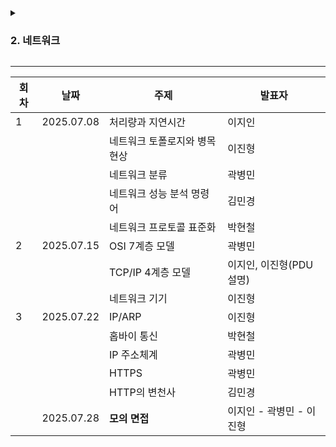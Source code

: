 
<details>
  <summary><h3>2. 네트워크</h3></summary>

- 네트워크의 기초
    - 처리량과 지연 시간
    - 네트워크 토폴로지와 병목 현상
    - 네트워크 분류
        - LAN, MAN, WAN
    - 네트워크 성능 분석 명령어
        - ping, netstat, nslookup, tracert
    - 네트워크 프로토콜 표준화
        - IEEE 802.3
- TCP/IP 4계층 모델
    - 계층 구조, PDU
    - TCP와 UDP, TCP 3-way-handshake & 4-way-handshake
- 네트워크 기기
    - 애플리케이션 계층
        - L7 스위치
    - 인터넷 계층
        - 라우터, L3 스위치
    - 데이터 링크 계층
        - L2 스위치, 브리지
    - 물리 계층
        - NIC, 리피터, AP
- IP 주소
    - ARP
    - 홉바이홉 통신
        - 라우팅 테이블, 게이트웨이
    - IP 주소 체계
        - IPv4, IPv6, DHCP, NAT
    - DNS
        - Round Robin 방식
- HTTP
    - HTTP/1.0, HTTP/1.1, HTTP/2, HTTP/3
    - HTTPS
</details>

---

| 회차 | 날짜         | 주제               | 발표자              |
|----|------------|------------------|------------------|
| 1  | 2025.07.08 | 처리량과 지연시간        | 이지인              |
|    |            | 네트워크 토폴로지와 병목 현상 | 이진형              |
|    |            | 네트워크 분류          | 곽병민              |
|    |            | 네트워크 성능 분석 명령어   | 김민경              |
|    |            | 네트워크 프로토콜 표준화    | 박현철              |
| 2  | 2025.07.15 | OSI 7계층 모델       | 곽병민              |
|    |            | TCP/IP 4계층 모델    | 이지인, 이진형(PDU 설명) |
|    |            | 네트워크 기기          | 이진형              |
| 3  | 2025.07.22 | IP/ARP           | 이진형              |
|    |            | 홉바이 통신           | 박현철              |
|    |            | IP 주소체계          | 곽병민              |
|    |            | HTTPS            | 곽병민              |
|    |            | HTTP의 변천사        | 김민경              |
|    | 2025.07.28 |  **모의 면접**                 | 이지인 - 곽병민 - 이진형  |